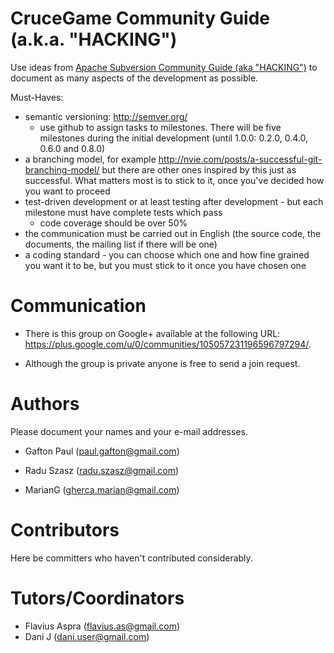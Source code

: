CruceGame Community Guide (a.k.a. "HACKING")
=========

Use ideas from [Apache Subversion Community Guide (aka "HACKING")](http://subversion.apache.org/docs/community-guide/)
to document as many aspects of the development as possible.

Must-Haves:

* semantic versioning: http://semver.org/
  * use github to assign tasks to milestones. There will be five milestones
    during the initial development (until 1.0.0: 0.2.0, 0.4.0, 0.6.0 and 0.8.0)
* a branching model, for example http://nvie.com/posts/a-successful-git-branching-model/
  but there are other ones inspired by this just as successful. What matters most
  is to stick to it, once you've decided how you want to proceed
* test-driven development or at least testing after development - but each
  milestone must have complete tests which pass
  * code coverage should be over 50%
* the communication must be carried out in English (the source code, the documents,
  the mailing list if there will be one)
* a coding standard - you can choose which one and how fine grained you want it
  to be, but you must stick to it once you have chosen one


Communication
======

 * There is this group on Google+ available at the following URL: https://plus.google.com/u/0/communities/105057231196596797294/. 

 * Although the group is private anyone is free to send a join request.

Authors
=======

Please document your names and your e-mail addresses.

* Gafton Paul (<paul.gafton@gmail.com>)

* Radu Szasz (<radu.szasz@gmail.com>)

* MarianG (<gherca.marian@gmail.com>)


Contributors
=======

Here be committers who haven't contributed considerably.


Tutors/Coordinators
======

* Flavius Aspra (<flavius.as@gmail.com>)
* Dani J (<dani.user@gmail.com>)
